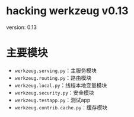 # hacking werkzeug v0.13

version: 0.13

# 主要模块

- `werkzeug.serving.py`：主服务模块
- `werkzeug.routing.py`：路由模块
- `werkzeug.local.py`：线程本地变量模块
- `werkzeug.security.py`：安全模块
- `werkzeug.testapp.py`：测试app
- `werkzeug.contrib.cache.py`：缓存模块
